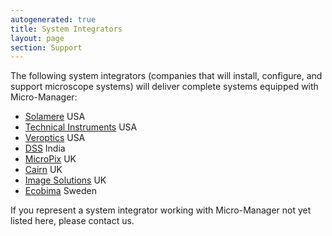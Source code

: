 ```yaml
---
autogenerated: true
title: System Integrators
layout: page
section: Support
---
```


The following system integrators (companies that will install,
configure, and support microscope systems) will deliver complete systems
equipped with Micro-Manager:

-   [Solamere](http://solameretech.com) USA
-   [Technical Instruments](http://www.techinst.com/) USA
-   [Veroptics](https://www.veroptics.com/) USA
-   [DSS](http://dssimage.com) India
-   [MicroPix](http://www.micropiximaging.com) UK
-   [Cairn](http://www.cairn-research.co.uk) UK
-   [Image Solutions](http://www.imsol.co.uk) UK
-   [Ecobima](http://www.ecobima.com) Sweden

If you represent a system integrator working with Micro-Manager not yet
listed here, please contact us.

